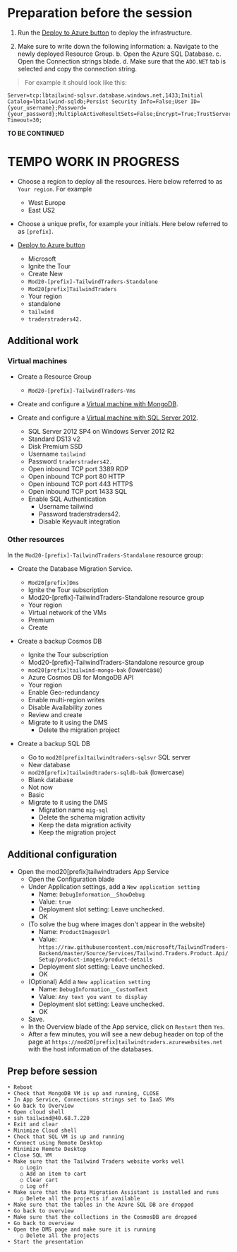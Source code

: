# Preparation before the session

1. Run the [Deploy to Azure button](https://gist.github.com/anthonychu/9ab34d2991fb5c1c0c29faeebbe43a51) to deploy the infrastructure.

2. Make sure to write down the following information:
  a. Navigate to the newly deployed Resource Group.
  b. Open the Azure SQL Database.
  c. Open the Connection strings blade.
  d. Make sure that the `ADO.NET` tab is selected and copy the connection string.

> For example it should look like this:

```
Server=tcp:lbtailwind-sqlsvr.database.windows.net,1433;Initial Catalog=lbtailwind-sqldb;Persist Security Info=False;User ID={your_username};Password={your_password};MultipleActiveResultSets=False;Encrypt=True;TrustServerCertificate=False;Connection Timeout=30;
```

**TO BE CONTINUED**

# TEMPO WORK IN PROGRESS

- Choose a region to deploy all the resources. Here below referred to as `Your region`. For example
	- West Europe
	- East US2

- Choose a unique prefix, for example your initials. Here below referred to as `[prefix]`.

- [Deploy to Azure button](https://gist.github.com/anthonychu/9ab34d2991fb5c1c0c29faeebbe43a51)
	- Microsoft
	- Ignite the Tour
	- Create New
	- `Mod20-[prefix]-TailwindTraders-Standalone`
	- `Mod20[prefix]TailwindTraders`
	- Your region
	- standalone
	- `tailwind`
	- `traderstraders42.`

## Additional work

### Virtual machines

- Create a Resource Group
	- `Mod20-[prefix]-TailwindTraders-Vms`

- Create and configure a [Virtual machine with MongoDB](https://docs.microsoft.com/en-us/azure/virtual-machines/linux/tutorial-mean-stack).

- Create and configure a [Virtual machine with SQL Server 2012](https://docs.microsoft.com/en-us/azure/virtual-machines/windows/sql/virtual-machines-windows-portal-sql-server-provision#1-configure-basic-settings).
	- SQL Server 2012 SP4 on Windows Server 2012 R2
	- Standard DS13 v2
	- Disk Premium SSD
	- Username `tailwind`
	- Password `traderstraders42.`
	- Open inbound TCP port 3389 RDP
	- Open inbound TCP port 80 HTTP
	- Open inbound TCP port 443 HTTPS
	- Open inbound TCP port 1433 SQL
	-  Enable SQL Authentication
		- Username tailwind
		- Password traderstraders42.
		- Disable Keyvault integration

### Other resources

In the `Mod20-[prefix]-TailwindTraders-Standalone` resource group:

- Create the Database Migration Service.
	- `Mod20[prefix]Dms`
	- Ignite the Tour subscription
	- Mod20-[prefix]-TailwindTraders-Standalone resource group
	- Your region
	- Virtual network of the VMs
	- Premium
	- Create

- Create a backup Cosmos DB
	- Ignite the Tour subscription
	- Mod20-[prefix]-TailwindTraders-Standalone resource group
	- `mod20[prefix]tailwind-mongo-bak` (lowercase)
	- Azure Cosmos DB for MongoDB API
	- Your region
	- Enable Geo-redundancy
	- Enable multi-region writes
	- Disable Availability zones
	- Review and create
	- Migrate to it using the DMS
		- Delete the migration project

- Create a backup SQL DB
	- Go to `mod20[prefix]tailwindtraders-sqlsvr` SQL server
	- New database
	- `mod20[prefix]tailwindtraders-sqldb-bak` (lowercase)
	- Blank database
	- Not now
	- Basic
	- Migrate to it using the DMS
		- Migration name `mig-sql`
		- Delete the schema migration activity
		- Keep the data migration activity
		- Keep the migration project

## Additional configuration

- Open the mod20[prefix]tailwindtraders App Service
	- Open the Configuration blade
	- Under Application settings, add a `New application setting`
		- Name: `DebugInformation__ShowDebug`
		- Value: `true`
		- Deployment slot setting: Leave unchecked.
		- OK
	- (To solve the bug where images don't appear in the website)
		- Name: `ProductImagesUrl`
		- Value: `https://raw.githubusercontent.com/microsoft/TailwindTraders-Backend/master/Source/Services/Tailwind.Traders.Product.Api/Setup/product-images/product-details`
		- Deployment slot setting: Leave unchecked.
		- OK
	- (Optional) Add a `New application setting`
		- Name: `DebugInformation__CustomText`
		- Value: `Any text you want to display`
		- Deployment slot setting: Leave unchecked.
		- OK
	- Save.
	- In the Overview blade of the App service, click on `Restart` then `Yes`.
	- After a few minutes, you will see a new debug header on top of the page at `https://mod20[prefix]tailwindtraders.azurewebsites.net` with the host information of the databases.
	
## Prep before session

	• Reboot
	• Check that MongoDB VM is up and running, CLOSE
	• In App Service, Connections strings set to IaaS VMs
	• Go back to Overview
	• Open cloud shell
	• ssh tailwind@40.68.7.220
	• Exit and clear
	• Minimize Cloud shell
	• Check that SQL VM is up and running
	• Connect using Remote Desktop
	• Minimize Remote Desktop
	• Close SQL VM
	• Make sure that the Tailwind Traders website works well
		○ Login
		○ Add an item to cart
		○ Clear cart
		○ Log off
	• Make sure that the Data Migration Assistant is installed and runs
		○ Delete all the projects if available
	• Make sure that the tables in the Azure SQL DB are dropped
	• Go back to overview
	• Make sure that the collections in the CosmosDB are dropped
	• Go back to overview
	• Open the DMS page and make sure it is running
		○ Delete all the projects
	• Start the presentation

